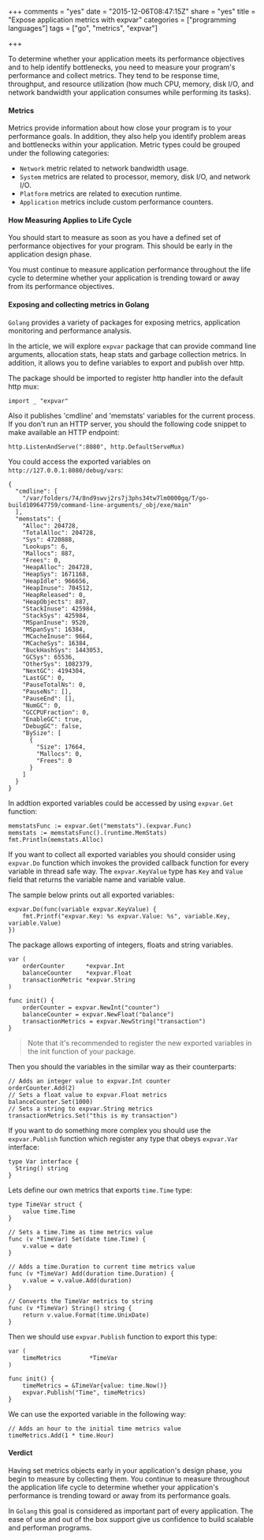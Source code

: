 +++
comments = "yes"
date = "2015-12-06T08:47:15Z"
share = "yes"
title = "Expose application metrics with expvar"
categories = ["programming languages"]
tags = ["go", "metrics", "expvar"]

+++

To determine whether your application meets its performance objectives and to
help identify bottlenecks, you need to measure your program's performance
and collect metrics. They tend to be response time, throughput, and resource
utilization (how much CPU, memory, disk I/O, and network bandwidth your
application consumes while performing its tasks).

#### Metrics

Metrics provide information about how close your program is to your
performance goals. In addition, they also help you identify problem areas and
bottlenecks within your application. Metric types could be grouped under
the following categories:

- `Network` metric related to network bandwidth usage.
- `System` metrics are related to processor, memory, disk I/O, and network I/O.
- `Platform` metrics are related to execution runtime.
- `Application` metrics include custom performance counters.

#### How Measuring Applies to Life Cycle

You should start to measure as soon as you have a defined set of performance
objectives for your program. This should be early in the application design
phase.

You must continue to measure application performance throughout the
life cycle to determine whether your application is trending toward or away
from its performance objectives.

#### Exposing and collecting metrics in Golang

`Golang` provides a variety of packages for exposing metrics, application
monitoring and performance analysis.

In the article, we will explore `expvar` package that can provide command line
arguments, allocation stats, heap stats and garbage collection metrics. In
addition, it allows you to define variables to export and publish over http.

The package should be imported to register http handler into the default http mux:

```
import _ "expvar"
```

Also it publishes 'cmdline' and 'memstats' variables for the current process.
If you don't run an HTTP server, you should the following code snippet to make
available an HTTP endpoint:

```
http.ListenAndServe(":8080", http.DefaultServeMux)
```

You could access the exported variables on `http://127.0.0.1:8080/debug/vars`:

```
{
  "cmdline": [
    "/var/folders/74/8nd9swvj2rs7j3phs34tw7lm0000gq/T/go-build109647759/command-line-arguments/_obj/exe/main"
  ],
  "memstats": {
    "Alloc": 204728,
    "TotalAlloc": 204728,
    "Sys": 4720888,
    "Lookups": 6,
    "Mallocs": 887,
    "Frees": 0,
    "HeapAlloc": 204728,
    "HeapSys": 1671168,
    "HeapIdle": 966656,
    "HeapInuse": 704512,
    "HeapReleased": 0,
    "HeapObjects": 887,
    "StackInuse": 425984,
    "StackSys": 425984,
    "MSpanInuse": 9520,
    "MSpanSys": 16384,
    "MCacheInuse": 9664,
    "MCacheSys": 16384,
    "BuckHashSys": 1443053,
    "GCSys": 65536,
    "OtherSys": 1082379,
    "NextGC": 4194304,
    "LastGC": 0,
    "PauseTotalNs": 0,
    "PauseNs": [],
    "PauseEnd": [],
    "NumGC": 0,
    "GCCPUFraction": 0,
    "EnableGC": true,
    "DebugGC": false,
    "BySize": [
      {
        "Size": 17664,
        "Mallocs": 0,
        "Frees": 0
      }
    ]
  }
}
```

In addtion exported variables could be accessed by using `expvar.Get` function:

```
memstatsFunc := expvar.Get("memstats").(expvar.Func)
memstats := memstatsFunc().(runtime.MemStats)
fmt.Println(memstats.Alloc)
```

If you want to collect all exported variables you should consider using `expvar.Do`
function which invokes the provided callback function for every variable in thread
safe way. The `expvar.KeyValue` type has `Key` and `Value` field that returns the
variable name and variable value.

The sample below prints out all exported variables:

```
expvar.Do(func(variable expvar.KeyValue) {
	fmt.Printf("expvar.Key: %s expvar.Value: %s", variable.Key, variable.Value)
})
```

The package allows exporting of integers, floats and string variables.
```
var (
	orderCounter      *expvar.Int
	balanceCounter    *expvar.Float
	transactionMetric *expvar.String
)

func init() {
	orderCounter = expvar.NewInt("counter")
	balanceCounter = expvar.NewFloat("balance")
	transactionMetrics = expvar.NewString("transaction")
}
```

> Note that it's recommended to register the new exported variables in the init
> function of your package.

Then you should the variables in the similar way as their counterparts:

```
// Adds an integer value to expvar.Int counter
orderCounter.Add(2)
// Sets a float value to expvar.Float metrics
balanceCounter.Set(1000)
// Sets a string to expvar.String metrics
transactionMetrics.Set("this is my transaction")
```

If you want to do something more complex you should use the `expvar.Publish`
function which register any type that obeys `expvar.Var` interface:

```
type Var interface {
  String() string
}
```

Lets define our own metrics that exports `time.Time` type:

```
type TimeVar struct {
	value time.Time
}

// Sets a time.Time as time metrics value
func (v *TimeVar) Set(date time.Time) {
	v.value = date
}

// Adds a time.Duration to current time metrics value
func (v *TimeVar) Add(duration time.Duration) {
	v.value = v.value.Add(duration)
}

// Converts the TimeVar metrics to string
func (v *TimeVar) String() string {
	return v.value.Format(time.UnixDate)
}
```

Then we should use `expvar.Publish` function to export this type:

```
var (
	timeMetrics        *TimeVar
)

func init() {
	timeMetrics = &TimeVar{value: time.Now()}
	expvar.Publish("Time", timeMetrics)
}
```

We can use the exported variable in the following way:

```
// Adds an hour to the initial time metrics value
timeMetrics.Add(1 * time.Hour)
```

#### Verdict

Having set metrics objects early in your application's design phase, you
begin to measure by collecting them. You continue to measure throughout the
application life cycle to determine whether your application's performance is
trending toward or away from its performance goals.

In `Golang` this goal is considered as important part of every application. The
ease of use and out of the box support give us confidence to build scalable
and performan programs.
